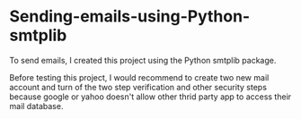# Sending-emails-using-Python-smtplib
To send emails, I created this project using the Python smtplib package.

Before testing this project, I would recommend to create two new mail account and turn of the two step verification and other security steps because google or yahoo doesn't allow other thrid party app to access their mail database.
